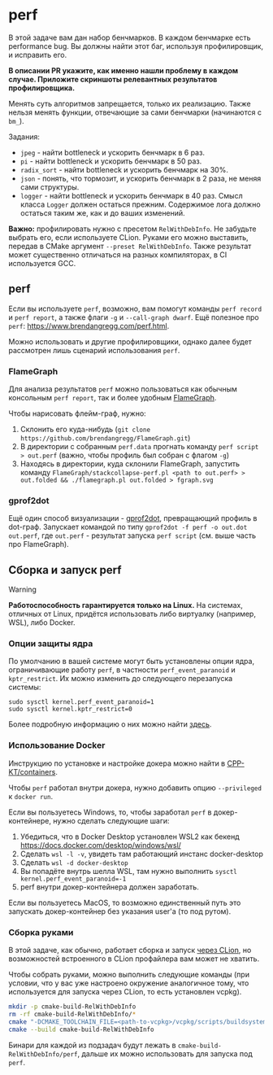 # perf

В этой задаче вам дан набор бенчмарков.
В каждом бенчмарке есть performance bug.
Вы должны найти этот баг, используя профилировщик, и исправить его.

**В описании PR укажите, как именно нашли проблему в каждом случае.
Приложите скриншоты релевантных результатов профилировщика.**

Менять суть алгоритмов запрещается, только их реализацию.
Также нельзя менять функции, отвечающие за сами бенчмарки (начинаются с `bm_`).

Задания:
- `jpeg` - найти bottleneck и ускорить бенчмарк в 6 раз.
- `pi` - найти bottleneck и ускорить бенчмарк в 50 раз.
- `radix_sort` - найти bottleneck и ускорить бенчмарк на 30%.
- `json` - понять, что тормозит, и ускорить бенчмарк в 2 раза, не меняя сами структуры.
- `logger` - найти bottleneck и ускорить бенчмарк в 40 раз. Смысл класса `Logger` должен остаться прежним. Содержимое лога должно остаться таким же, как и до ваших изменений.

**Важно:** профилировать нужно с пресетом `RelWithDebInfo`.
Не забудьте выбрать его, если используете CLion.
Руками его можно выставить, передав в CMake аргумент `--preset RelWithDebInfo`.
Также результат может существенно отличаться на разных компиляторах, в CI используется GCC.

## perf 

Если вы используете `perf`, возможно, вам помогут команды `perf record` и `perf report`, а также флаги `-g` и `--call-graph dwarf`.
Ещё полезное про `perf`: https://www.brendangregg.com/perf.html.

Можно использовать и другие профилировщики, однако далее будет рассмотрен лишь сценарий использования `perf`.

### FlameGraph

Для анализа результатов `perf` можно пользоваться как обычным консольным `perf report`, так и более удобным [FlameGraph](https://github.com/brendangregg/FlameGraph).

Чтобы нарисовать флейм-граф, нужно:
1. Склонить его куда-нибудь (`git clone https://github.com/brendangregg/FlameGraph.git`)
2. В директории с собранным `perf.data` прогнать команду `perf script > out.perf` (важно, чтобы профиль был собран с флагом `-g`)
3. Находясь в директории, куда склонили FlameGraph, запустить команду `FlameGraph/stackcollapse-perf.pl <path to out.perf> > out.folded && ./flamegraph.pl out.folded > fgraph.svg`

### gprof2dot

Ещё один способ визуализации - [gprof2dot](https://github.com/jrfonseca/gprof2dot), превращающий профиль в dot-граф. 
Запускает командой по типу `gprof2dot -f perf -o out.dot out.perf`, где `out.perf` - результат запуска `perf script` (см. выше часть про FlameGraph).
 
## Сборка и запуск perf

> [!WARNING]
> **Работоспособность гарантируется только на Linux.**
> На системах, отличных от Linux, придётся использовать либо виртуалку (например, WSL), либо Docker.

### Опции защиты ядра

По умолчанию в вашей системе могут быть установлены опции ядра, ограничивающие работу `perf`, в частности `perf_event_paranoid` и `kptr_restrict`.
Их можно изменить до следующего перезапуска системы:
```shell
sudo sysctl kernel.perf_event_paranoid=1
sudo sysctl kernel.kptr_restrict=0
```

Более подробную информацию о них можно найти [здесь](https://www.jetbrains.com/help/clion/cpu-profiler.html#Prerequisites). 

### Использование Docker

Инструкцию по установке и настройке докера можно найти в [CPP-KT/containers](https://github.com/CPP-KT/containers).

Чтобы `perf` работал внутри докера, нужно добавить опцию `--privileged` к `docker run`.

Если вы пользуетесь Windows, то, чтобы заработал `perf` в докер-контейнере, нужно сделать следующие шаги:
1. Убедиться, что в Docker Desktop установлен WSL2 как бекенд https://docs.docker.com/desktop/windows/wsl/
2. Cделать `wsl -l -v`, увидеть там работающий инстанс docker-desktop
3. Cделать `wsl -d docker-desktop`
4. Вы попадёте внутрь шелла WSL, там нужно выполнить `sysctl kernel.perf_event_paranoid=-1`
5. perf внутри докер-контейнера должен заработать.

Если вы пользуетесь MacOS, то возможно единственный путь это запускать докер-контейнер без указания user'а (то под рутом).

### Сборка руками

В этой задаче, как обычно, работает сборка и запуск [через CLion](https://cpp-kt.github.io/course/ide/clion.html), но возможностей встроенного в CLion профайлера вам может не хватить.

Чтобы собрать руками, можно выполнить следующие команды (при условии, что у вас уже настроено окружение аналогичное тому, что используется для запуска через CLion, то есть установлен vcpkg).

```sh
mkdir -p cmake-build-RelWithDebInfo
rm -rf cmake-build-RelWithDebInfo/*
cmake "-DCMAKE_TOOLCHAIN_FILE=<path-to-vcpkg>/vcpkg/scripts/buildsystems/vcpkg.cmake" -GNinja --preset RelWithDebInfo -S .
cmake --build cmake-build-RelWithDebInfo
```

Бинари для каждой из подзадач будут лежать в `cmake-build-RelWithDebInfo/perf`, дальше их можно использовать для запуска под `perf`.
